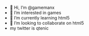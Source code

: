 - 👋 Hi, I’m @gamemanx
- 👀 I’m interested in games
- 🌱 I’m currently learning html5
- 💞️ I’m looking to collaborate on html5
-  my twitter is qtenic

<!---
Hi everyone!

I'm new to this website.
I'm working on an app on the phone and now I'm looking for html5 code for facial recognition.

I saw the show person of interest this year and think it is kinda awesome!
Is there someone that could code the interface of the machine in html5?
or just something that looks like it?

I would like boxes that at least recognize a face and that can be pinned with a name.
I prefer the boxes to have the colors yellow white and red.

I could have aseked chatgpt, but I have no time for that.
I'm willing to pay €400, not dollar's but euro's


--->
